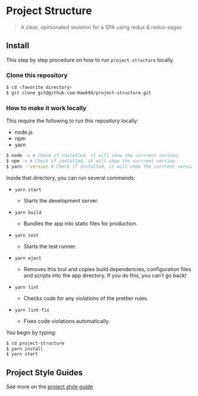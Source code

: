 # Project Structure

> A clear, opinionated skeleton for a SPA using redux & redux-sagas

## Install

This step by step procedure on how to run `project-structure` locally.

### Clone this repository
```sh
$ cd <favorite directory>
$ git clone git@github.com:Hawk94/project-structure.git
```

### How to make it work locally

This require the following to run this repository locally:
* node.js
* npm
* yarn

```sh
$ node -v # Check if installed, it will show the currrent version.
$ npm -v # Check if installed, it will show the currrent version.
$ yarn --version # Check if installed, it will show the currrent version
```
Inside that directory, you can run several commands:

* `yarn start`
    * Starts the development server.

* `yarn build`
    * Bundles the app into static files for production.

* `yarn test`
    * Starts the test runner.

* `yarn eject`
    * Removes this tool and copies build dependencies, configuration files and scripts into the app directory. If you do this, you can’t go back!

* `yarn lint`
    * Checks code for any violations of the prettier rules.

* `yarn lint-fix`
    * Fixes code violations automatically.


You begin by typing:
```sh
$ cd project-structure
$ yarn install
$ yarn start
```

## Project Style Guides

See more on the [project style guide](https://gist.github.com/Hawk94/4f5ac0359e1365dc31ce27bfc55b9afa)
